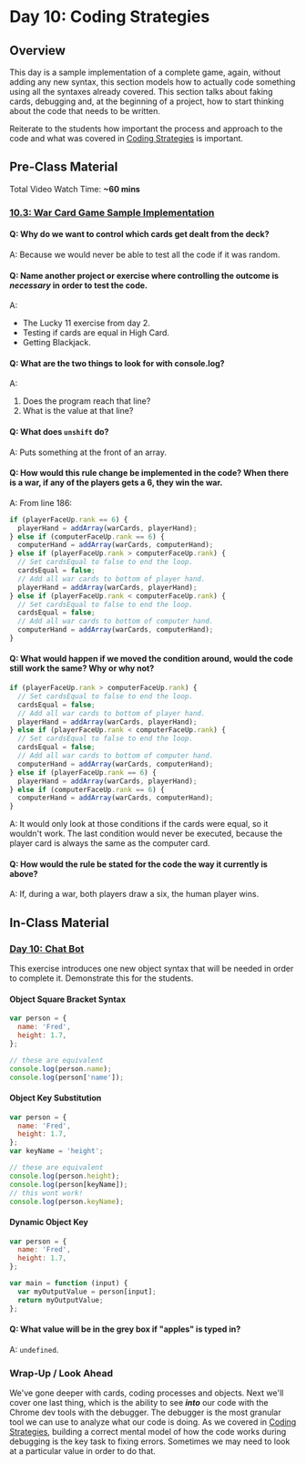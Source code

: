# Day 10: Coding Strategies

## Overview

This day is a sample implementation of a complete game, again, without adding any new syntax, this section models how to actually code something using all the syntaxes already covered. This section talks about faking cards, debugging and, at the beginning of a project, how to start thinking about the code that needs to be written.

Reiterate to the students how important the process and approach to the code and what was covered in [Coding Strategies](../course-logistics/coding-strategies.md) is important.

## Pre-Class Material

Total Video Watch Time: **\~60 mins**

### [10.3: War Card Game Sample Implementation](../9-javascript-objects/10.3-card-game-example-war.md)

#### Q: Why do we want to control which cards get dealt from the deck?

A: Because we would never be able to test all the code if it was random.

#### Q: Name another project or exercise where controlling the outcome is _necessary_ in order to test the code.

A:

* The Lucky 11 exercise from day 2.
* Testing if cards are equal in High Card.
* Getting Blackjack.

#### Q: What are the two things to look for with console.log?

A:&#x20;

1. Does the program reach that line?
2. What is the value at that line?

#### Q: What does `unshift` do?

A: Puts something at the front of an array.

#### Q: How would this rule change be implemented in the code? When there is a war, if any of the players gets a 6, they win the war.

A: From line 186:

```javascript
if (playerFaceUp.rank == 6) {
  playerHand = addArray(warCards, playerHand);
} else if (computerFaceUp.rank == 6) {
  computerHand = addArray(warCards, computerHand);
} else if (playerFaceUp.rank > computerFaceUp.rank) {
  // Set cardsEqual to false to end the loop.
  cardsEqual = false;
  // Add all war cards to bottom of player hand.
  playerHand = addArray(warCards, playerHand);
} else if (playerFaceUp.rank < computerFaceUp.rank) {
  // Set cardsEqual to false to end the loop.
  cardsEqual = false;
  // Add all war cards to bottom of computer hand.
  computerHand = addArray(warCards, computerHand);
}
```

#### Q: What would happen if we moved the condition around, would the code still work the same? Why or why not?

```javascript
if (playerFaceUp.rank > computerFaceUp.rank) {
  // Set cardsEqual to false to end the loop.
  cardsEqual = false;
  // Add all war cards to bottom of player hand.
  playerHand = addArray(warCards, playerHand);
} else if (playerFaceUp.rank < computerFaceUp.rank) {
  // Set cardsEqual to false to end the loop.
  cardsEqual = false;
  // Add all war cards to bottom of computer hand.
  computerHand = addArray(warCards, computerHand);
} else if (playerFaceUp.rank == 6) {
  playerHand = addArray(warCards, playerHand);
} else if (computerFaceUp.rank == 6) {
  computerHand = addArray(warCards, computerHand);
}
```

A: It would only look at those conditions if the cards were equal, so it wouldn't work. The last condition would never be executed, because the player card is always the same as the computer card.

#### Q: How would the rule be stated for the code the way it currently is above?

A: If, during a war, both players draw a six, the human player wins.

## In-Class Material

### [Day 10: Chat Bot](../in-class-exercises/day-10-chat-bot.md)

This exercise introduces one new object syntax that will be needed in order to complete it. Demonstrate this for the students.

#### Object Square Bracket Syntax

```javascript
var person = {
  name: 'Fred',
  height: 1.7,
};

// these are equivalent
console.log(person.name);
console.log(person['name']);
```

#### Object Key Substitution

```javascript
var person = {
  name: 'Fred',
  height: 1.7,
};
var keyName = 'height';

// these are equivalent
console.log(person.height);
console.log(person[keyName]);
// this wont work!
console.log(person.keyName);
```

#### Dynamic Object Key

```javascript
var person = {
  name: 'Fred',
  height: 1.7,
};

var main = function (input) {
  var myOutputValue = person[input];
  return myOutputValue;
};
```

#### Q: What value will be in the grey box if "apples" is typed in?

A: `undefined`.

### Wrap-Up / Look Ahead

We've gone deeper with cards, coding processes and objects. Next we'll cover one last thing, which is the ability to see _**into**_ our code with the Chrome dev tools with the debugger. The debugger is the most granular tool we can use to analyze what our code is doing. As we covered in [Coding Strategies](../course-logistics/coding-strategies.md), building a correct mental model of how the code works during debugging is the key task to fixing errors. Sometimes we may need to look at a particular value in order to do that.
